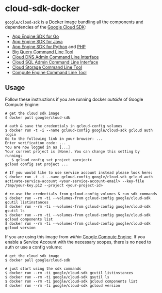 cloud-sdk-docker
================

[`google/cloud-sdk`](https://index.docker.io/u/google/cloud-sdk/) is a [Docker](https://docker.io) image bundling all the components and dependencies
of the [Google Cloud SDK](https://cloud.google.com/sdk/):

- [App Engine SDK for Go](https://cloud.google.com/appengine/docs/go/)
- [App Engine SDK for Java](https://cloud.google.com/appengine/docs/java/)
- [App Engine SDK for Python](https://cloud.google.com/appengine/docs/python/) and [PHP](https://cloud.google.com/appengine/docs/php/)
- [Big Query Command Line Tool ](https://cloud.google.com/bigquery/bq-command-line-tool)
- [Cloud DNS Admin Command Line Interface](https://cloud.google.com/dns/migrating-bind-zone-command-line)
- [Cloud SQL Admin Command Line Interface](https://cloud.google.com/sql/docs/admin-api/)
- [Cloud Storage Command Line Tool](https://cloud.google.com/storage/docs/gsutil)
- [Compute Engine Command Line Tool](https://cloud.google.com/compute/docs/gcloud-compute/)

## Usage

Follow these instructions if you are running docker *outside* of Google
Compute Engine:

    # get the cloud sdk image
    $ docker pull google/cloud-sdk

    # auth & save the credentials in gcloud-config volumes
    $ docker run -t -i --name gcloud-config google/cloud-sdk gcloud auth login
    Go to the following link in your browser: ...
    Enter verification code: ...
    You are now logged in as [...]
    Your current project is [None]. You can change this setting by running:
       $ gcloud config set project <project>
    gcloud config set project ...

    # If you would like to use service account instead please look here:
    $ docker run -t -i --name gcloud-config google/cloud-sdk gcloud auth activate-service-account <your-service-account-email> --key-file /tmp/your-key.p12 --project <your-project-id>

    # re-use the credentials from gcloud-config volumes & run sdk commands
    $ docker run --rm -ti --volumes-from gcloud-config google/cloud-sdk gcutil listinstances
    $ docker run --rm -ti --volumes-from gcloud-config google/cloud-sdk gsutil ls
    $ docker run --rm -ti --volumes-from gcloud-config google/cloud-sdk gcloud components list
    $ docker run --rm -ti --volumes-from gcloud-config google/cloud-sdk gcloud version

If you are using this image from *within* [Google Compute Engine](https://cloud.google.com/compute/). If you enable a Service Account with the necessary scopes, there is no need to auth or use a config volume:

    # get the cloud sdk image
    $ docker pull google/cloud-sdk

    # just start using the sdk commands
    $ docker run --rm -ti google/cloud-sdk gcutil listinstances
    $ docker run --rm -ti google/cloud-sdk gsutil ls
    $ docker run --rm -ti google/cloud-sdk gcloud components list
    $ docker run --rm -ti google/cloud-sdk gcloud version
